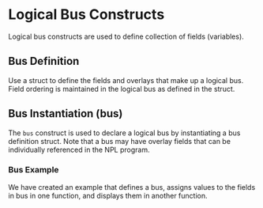 # Logical Bus Constructs

Logical bus constructs are used to define collection of fields (variables).

## Bus Definition

Use a struct to define the fields and overlays that make up a logical bus.
Field ordering is maintained in the logical bus as defined in the struct.

## Bus Instantiation (bus)

The ````bus```` construct is used to declare a logical bus by instantiating a bus definition struct. Note that a bus may have overlay fields that can be individually referenced in the NPL program.

### Bus Example 

We have created an example that defines a bus, assigns values to the fields in bus in one function, and displays them in another function.
